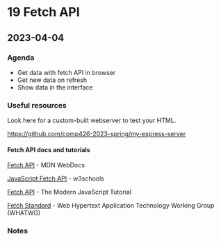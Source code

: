 # 19 Fetch API

## 2023-04-04

### Agenda

- Get data with fetch API in browser
- Get new data on refresh
- Show data in the interface

### Useful resources

Look here for a custom-built webserver to test your HTML. 

https://github.com/comp426-2023-spring/my-express-server

#### Fetch API docs and tutorials

[Fetch API](https://developer.mozilla.org/en-US/docs/Web/API/Fetch_API) - MDN WebDocs

[JavaScript Fetch API](https://www.w3schools.com/jsref/api_fetch.asp) - w3schools

[Fetch API](https://javascript.info/fetch-api) - The Modern JavaScript Tutorial

[Fetch Standard](https://fetch.spec.whatwg.org/) - Web Hypertext Application Technology Working Group (WHATWG)

### Notes
